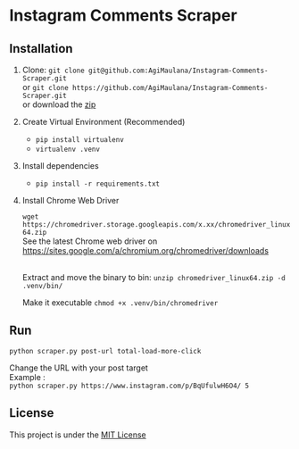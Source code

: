 # Instagram Comments Scraper


## Installation
1. Clone:
    `git clone git@github.com:AgiMaulana/Instagram-Comments-Scraper.git`<br/>
    or `git clone https://github.com/AgiMaulana/Instagram-Comments-Scraper.git` <br/>
    or download the [zip](https://github.com/AgiMaulana/Instagram-Comments-Scraper/archive/master.zip)
2. Create Virtual Environment (Recommended)<br/> 
    - `pip install virtualenv`
    - `virtualenv .venv`  

3. Install dependencies
    - `pip install -r requirements.txt`

4. Install Chrome Web Driver

    `wget https://chromedriver.storage.googleapis.com/x.xx/chromedriver_linux64.zip` <br>
    See the latest Chrome web driver on https://sites.google.com/a/chromium.org/chromedriver/downloads <br /> <br />
    
    Extract and move the binary to bin: `unzip chromedriver_linux64.zip -d .venv/bin/`
    
    Make it executable `chmod +x .venv/bin/chromedriver`


## Run
`python scraper.py post-url total-load-more-click`

Change the URL with your post target <br />
Example : <br />
`python scraper.py https://www.instagram.com/p/BqUfulwH6O4/ 5`

## License
This project is under the [MIT License](https://github.com/AgiMaulana/instagram-comments-scraper/blob/master/LICENSE.md)
